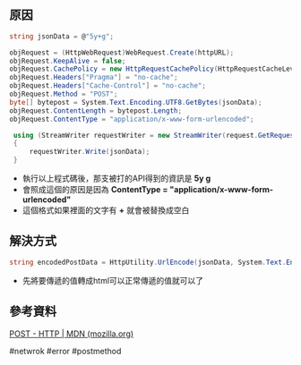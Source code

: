 ## 原因

```csharp
string jsonData = @"5y+g";

objRequest = (HttpWebRequest)WebRequest.Create(httpURL);
objRequest.KeepAlive = false;
objRequest.CachePolicy = new HttpRequestCachePolicy(HttpRequestCacheLevel.NoCacheNoStore);
objRequest.Headers["Pragma"] = "no-cache";
objRequest.Headers["Cache-Control"] = "no-cache";
objRequest.Method = "POST";
byte[] bytepost = System.Text.Encoding.UTF8.GetBytes(jsonData);
objRequest.ContentLength = bytepost.Length;
objRequest.ContentType = "application/x-www-form-urlencoded";

 using (StreamWriter requestWriter = new StreamWriter(request.GetRequestStream()))
 {
     requestWriter.Write(jsonData);
 }
```
* 執行以上程式碼後，那支被打的API得到的資訊是 **5y g**
* 會照成這個的原因是因為 **ContentType = "application/x-www-form-urlencoded"**
* 這個格式如果裡面的文字有 **+** 就會被替換成空白
## 解決方式

```csharp
string encodedPostData = HttpUtility.UrlEncode(jsonData, System.Text.Encoding.UTF8);
```
* 先將要傳遞的值轉成html可以正常傳遞的值就可以了
## 參考資料
[POST - HTTP | MDN (mozilla.org)](https://developer.mozilla.org/en-US/docs/Web/HTTP/Methods/POST)

#netwrok #error #postmethod
